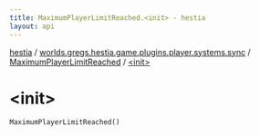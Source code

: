 ```yaml
---
title: MaximumPlayerLimitReached.<init> - hestia
layout: api
---
```


<div class='api-docs-breadcrumbs'><a href="../../index.html">hestia</a> / <a href="../index.html">worlds.gregs.hestia.game.plugins.player.systems.sync</a> / <a href="index.html">MaximumPlayerLimitReached</a> / <a href="./-init-.html">&lt;init&gt;</a></div>

# &lt;init&gt;

<div class="signature"><code><span class="identifier">MaximumPlayerLimitReached</span><span class="symbol">(</span><span class="symbol">)</span></code></div>
